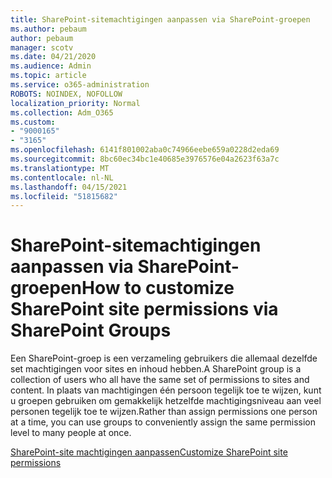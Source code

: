 ```yaml
---
title: SharePoint-sitemachtigingen aanpassen via SharePoint-groepen
ms.author: pebaum
author: pebaum
manager: scotv
ms.date: 04/21/2020
ms.audience: Admin
ms.topic: article
ms.service: o365-administration
ROBOTS: NOINDEX, NOFOLLOW
localization_priority: Normal
ms.collection: Adm_O365
ms.custom:
- "9000165"
- "3165"
ms.openlocfilehash: 6141f801002aba0c74966eebe659a0228d2eda69
ms.sourcegitcommit: 8bc60ec34bc1e40685e3976576e04a2623f63a7c
ms.translationtype: MT
ms.contentlocale: nl-NL
ms.lasthandoff: 04/15/2021
ms.locfileid: "51815682"
---
```

# <a name="how-to-customize-sharepoint-site-permissions-via-sharepoint-groups"></a><span data-ttu-id="9f782-102">SharePoint-sitemachtigingen aanpassen via SharePoint-groepen</span><span class="sxs-lookup"><span data-stu-id="9f782-102">How to customize SharePoint site permissions via SharePoint Groups</span></span> 

<span data-ttu-id="9f782-103">Een SharePoint-groep is een verzameling gebruikers die allemaal dezelfde set machtigingen voor sites en inhoud hebben.</span><span class="sxs-lookup"><span data-stu-id="9f782-103">A SharePoint group is a collection of users who all have the same set of permissions to sites and content.</span></span> <span data-ttu-id="9f782-104">In plaats van machtigingen één persoon tegelijk toe te wijzen, kunt u groepen gebruiken om gemakkelijk hetzelfde machtigingsniveau aan veel personen tegelijk toe te wijzen.</span><span class="sxs-lookup"><span data-stu-id="9f782-104">Rather than assign permissions one person at a time, you can use groups to conveniently assign the same permission level to many people at once.</span></span>

[<span data-ttu-id="9f782-105">SharePoint-site machtigingen aanpassen</span><span class="sxs-lookup"><span data-stu-id="9f782-105">Customize SharePoint site permissions</span></span>](https://docs.microsoft.com/sharepoint/customize-sharepoint-site-permissions)